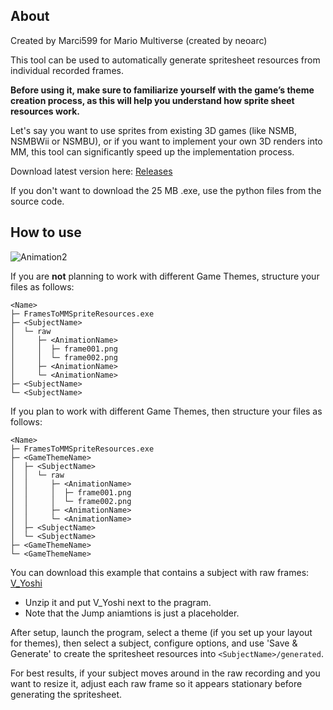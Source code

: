 ## About

Created by Marci599 for Mario Multiverse (created by neoarc)

This tool can be used to automatically generate spritesheet resources from individual recorded frames.

**Before using it, make sure to familiarize yourself with the game’s theme creation process, as this will help you understand how sprite sheet resources work.**

Let's say you want to use sprites from existing 3D games (like NSMB, NSMBWii or NSMBU), or if you want to implement your own 3D renders into MM, this tool can significantly speed up the implementation process.

Download latest version here: [Releases](https://github.com/Marci599/sprite-rips-to-mm-sprite-resources/releases)

If you don't want to download the 25 MB .exe, use the python files from the source code.

## How to use

![Animation2](https://github.com/user-attachments/assets/898ad1a7-28e2-4b4d-a899-ae5f3af36b0a)

If you are **not** planning to work with different Game Themes, structure your files as follows:
```
<Name>
├─ FramesToMMSpriteResources.exe
├─ <SubjectName>
│  └─ raw
│     ├─ <AnimationName>
│     │  ├─ frame001.png
│     │  └─ frame002.png
│     ├─ <AnimationName>
│     └─ <AnimationName>
├─ <SubjectName>
└─ <SubjectName>
```

If you plan to work with different Game Themes, then structure your files as follows:
```
<Name>
├─ FramesToMMSpriteResources.exe
├─ <GameThemeName>
│  ├─ <SubjectName>
│  │  └─ raw
│  │     ├─ <AnimationName>
│  │     │  ├─ frame001.png
│  │     │  └─ frame002.png
│  │     ├─ <AnimationName>
│  │     └─ <AnimationName>
│  ├─ <SubjectName>
│  └─ <SubjectName>
├─ <GameThemeName>
└─ <GameThemeName>
```

You can download this example that contains a subject with raw frames: [V_Yoshi](https://github.com/Marci599/sprite-rips-to-mm-sprite-resources/blob/master/example.zip)
- Unzip it and put V_Yoshi next to the pragram.
- Note that the Jump aniamtions is just a placeholder.

After setup, launch the program, select a theme (if you set up your layout for themes), then select a subject, configure options, and use 'Save & Generate' to create the spritesheet resources into `<SubjectName>/generated`.

For best results, if your subject moves around in the raw recording and you want to resize it, adjust each raw frame so it appears stationary before generating the spritesheet.
